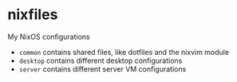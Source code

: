 # nixfiles

My NixOS configurations

- `common` contains shared files, like dotfiles and the nixvim module
- `desktop` contains different desktop configurations
- `server` contains different server VM configurations

